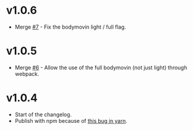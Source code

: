 # v1.0.6

 * Merge [#7](https://github.com/QubitProducts/react-bodymovin/pull/7) - Fix the bodymovin light / full flag.

# v1.0.5

 * Merge [#6](https://github.com/QubitProducts/react-bodymovin/pull/6) - Allow the use of the full bodymovin (not just light) through webpack.

# v1.0.4

 * Start of the changelog.
 * Publish with npm because of [this bug in yarn](https://github.com/yarnpkg/yarn/issues/2986).
